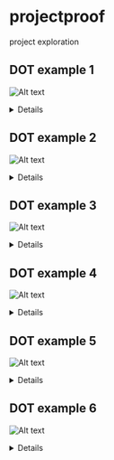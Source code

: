 # projectproof
project exploration

## DOT example 1
![Alt text](https://g.gravizo.com/source/mark1?https://raw.githubusercontent.com/louisrubet/projectproof/master/README.md)
<summary></summary>
<details>
mark1
graph graphname {
    a -- b -- c;
    b -- d;
}
mark1
</details>

## DOT example 2
![Alt text](https://g.gravizo.com/source/mark2?https://raw.githubusercontent.com/louisrubet/projectproof/master/README.md)
<summary></summary>
<details>
mark2
digraph graphname {
     a -> b -> c;
     b -> d;
 }
mark2
</details>


## DOT example 3
![Alt text](https://g.gravizo.com/source/mark3?https://raw.githubusercontent.com/louisrubet/projectproof/master/README.md)
<summary></summary>
<details>
mark3
digraph graphname {
     a -> b -> c;
     b -> d;
 }
mark3
</details>

## DOT example 4
![Alt text](https://g.gravizo.com/source/mark4?https://raw.githubusercontent.com/louisrubet/projectproof/master/README.md)
<summary></summary>
<details>
mark4
 graph graphname {
     // This attribute applies to the graph itself
     size="4,4";
     // The label attribute can be used to change the label of a node
     a [label="Foo"];
     // Here, the node shape is changed.
     b [shape=box];
     // These edges both have different line properties
     a -- b -- c [color=blue];
     b -- d [style=dotted];
     // [style=invis] hides a node.
   }
mark4
</details>

## DOT example 5
![Alt text](https://g.gravizo.com/source/mark5?https://raw.githubusercontent.com/louisrubet/projectproof/master/README.md)
<summary></summary>
<details>
mark5
 graph ethane {
     C_0 -- H_0 [type=s];
     C_0 -- H_1 [type=s];
     C_0 -- H_2 [type=s];
     C_0 -- C_1 [type=s];
     C_1 -- H_3 [type=s];
     C_1 -- H_4 [type=s];
     C_1 -- H_5 [type=s];
 }
mark5
</details>

## DOT example 6
![Alt text](https://g.gravizo.com/source/mark6?https://raw.githubusercontent.com/louisrubet/projectproof/master/README.md)
<summary></summary>
<details>
mark6
digraph g {
	node [shape=plaintext];
	A1 -> B1;
	A2 -> B2;
	A3 -> B3;
	
	A1 -> A2 [label=f];
	A2 -> A3 [label=g];
	B2 -> B3 [label="g'"];
	B1 -> B3 [label="(g o f)'" tailport=s headport=s];

	{ rank=same; A1 A2 A3 }
	{ rank=same; B1 B2 B3 } 
}
mark6
</details>

